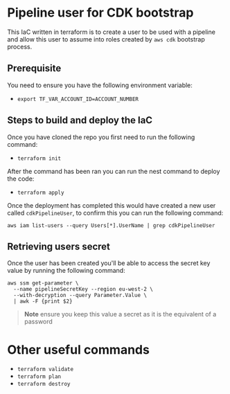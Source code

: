 # Pipeline user for CDK bootstrap

This IaC written in terraform is to create a user to be used with a pipeline and
allow this user to assume into roles created by `aws cdk` bootstrap process.

## Prerequisite

You need to ensure you have the following environment variable:

- `export TF_VAR_ACCOUNT_ID=ACCOUNT_NUMBER`

## Steps to build and deploy the IaC

Once you have cloned the repo you first need to run the following command:

- `terraform init`

After the command has been ran you can run the nest command to deploy the code:

- `terraform apply`

Once the deployment has completed this would have created a new user called
`cdkPipelineUser`, to confirm this you can run the following command:

```shell
aws iam list-users --query Users[*].UserName | grep cdkPipelineUser
```

## Retrieving users secret

Once the user has been created you'll be able to access the secret key value
by running the following command:

```shell
aws ssm get-parameter \
  --name pipelineSecretKey --region eu-west-2 \
  --with-decryption --query Parameter.Value \
  | awk -F {print $2}
```

> **Note** ensure you keep this value a secret as it is the equivalent of a password

# Other useful commands

- `terraform validate`
- `terraform plan`
- `terraform destroy`
